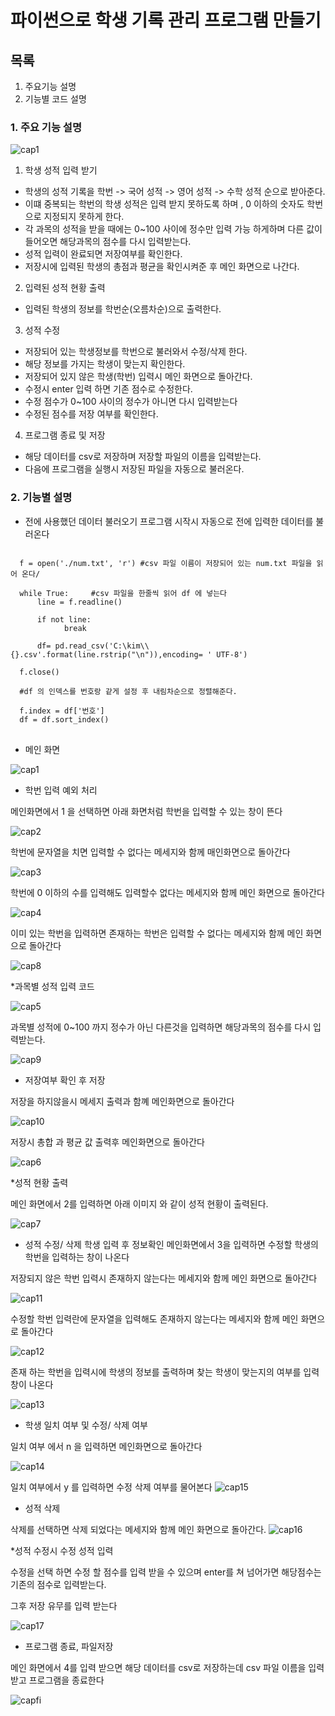# 파이썬으로 학생 기록 관리 프로그램 만들기

## 목록

1. 주요기능 설명  
2. 기능별 코드 설명


### 1. 주요 기능 설명


![cap1](https://user-images.githubusercontent.com/91679614/150639662-4f7f902b-2418-47cf-9ce3-5c86052982c8.PNG)



1. 학생 성적 입력 받기 

* 학생의 성적 기록을 학번 -> 국어 성적 -> 영어 성적 -> 수학 성적 순으로 받아준다.
* 이떄 중복되는 학번의 학생 성적은 입력 받지 못하도록 하며 , 0 이하의 숫자도 학번으로 지정되지 못하게 한다.
* 각 과목의 성적을 받을 때에는 0~100 사이에 정수만 입력 가능 하게하며 다른 값이 들어오면 해당과목의 점수를 다시 입력받는다.  
* 성적 입력이 완료되면 저장여부를 확인한다.
* 저장시에 입력된 학생의 총점과 평균을 확인시켜준 후 메인 화면으로 나간다.

2. 입력된 성적 현황 출력

* 입력된 학생의 정보를 학번순(오름차순)으로 출력한다.

3. 성적 수정

* 저장되어 있는 학생정보를 학번으로 불러와서 수정/삭제 한다.
* 해당 정보를 가지는 학생이 맞는지 확인한다.
* 저장되어 있지 않은 학생(학번) 입력시 메인 화면으로 돌아간다.
* 수정시 enter 입력 하면 기존 점수로 수정한다.
* 수정 점수가 0~100 사이의 정수가 아니면 다시 입력받는다
* 수정된 점수를 저장 여부를 확인한다.

4. 프로그램 종료 및 저장

* 해당 데이터를 csv로 저장하며 저장할 파일의 이름을 입력받는다.
* 다음에 프로그램을 실행시 저장된 파일을 자동으로 불러온다.

### 2. 기능별 설명

* 전에 사용했던 데이터 불러오기
프로그램 시작시 자동으로 전에 입력한 데이터를 불러온다
<pre>
<code>
  f = open('./num.txt', 'r') #csv 파일 이름이 저장되어 있는 num.txt 파일을 읽어 온다/
      
  while True:     #csv 파일을 한줄씩 읽어 df 에 넣는다
      line = f.readline()

      if not line: 
            break    

      df= pd.read_csv('C:\kim\\{}.csv'.format(line.rstrip("\n")),encoding= ' UTF-8')

  f.close()
  
  #df 의 인덱스를 번호랑 같게 설정 후 내림차순으로 정렬해준다. 
  
  f.index = df['번호']  
  df = df.sort_index()
</code>
</pre>


* 메인 화면
 
![cap1](https://user-images.githubusercontent.com/91679614/150639662-4f7f902b-2418-47cf-9ce3-5c86052982c8.PNG)

* 학번 입력 예외 처리

메인화면에서 1 을 선택하면 아래 화면처럼 학번을 입력할 수 있는 창이 뜬다

![cap2](https://user-images.githubusercontent.com/91679614/150639775-066db5de-d76d-4357-8c84-c23a768f909c.PNG)

학번에 문자열을 치면 입력할 수 없다는 메세지와 함께 매인화면으로 돌아간다

![cap3](https://user-images.githubusercontent.com/91679614/150639779-7aaca5f5-f049-459d-86df-3f3141b9f728.PNG)

학번에 0 이하의 수를 입력해도 입력할수 없다는 메세지와 함께 메인 화면으로 돌아간다

![cap4](https://user-images.githubusercontent.com/91679614/150639781-ea0c5f9e-9c69-4a67-b9a5-6d4c481f6ac8.PNG)

이미 있는 학번을 입력하면 존재하는 학번은 입력할 수 없다는 메세지와 함께 메인 화면으로 돌아간다

![cap8](https://user-images.githubusercontent.com/91679614/150640121-04a5550e-1197-46b3-8e3c-d23a8538e9aa.PNG)

*과목별 성적 입력 코드

![cap5](https://user-images.githubusercontent.com/91679614/150639782-39fcf126-34fc-4cec-a362-920413f8d1f1.PNG)

과목별 성적에 0~100 까지 정수가 아닌 다른것을 입력하면 해당과목의 점수를 다시 입력받는다.

![cap9](https://user-images.githubusercontent.com/91679614/150640227-eafb8ddd-b7cf-4930-8208-6ade53dceaf1.PNG)

* 저장여부 확인 후 저장

저장을 하지않을시 메세지 출력과 함꼐 메인화면으로 돌아간다

![cap10](https://user-images.githubusercontent.com/91679614/150640278-bea9ba8e-a39b-4c3f-b858-23573ad67e0f.PNG)

저장시 총합 과 평균 값 출력후 메인화면으로 돌아간다

![cap6](https://user-images.githubusercontent.com/91679614/150639830-a96ed74b-5a98-4246-8fca-76632aa06e8e.PNG)

*성적 현황 출력

메인 화면에서 2를 입력하면 아래 이미지 와 같이 성적 현황이 출력된다.

![cap7](https://user-images.githubusercontent.com/91679614/150639904-62ca86bb-9fa7-4579-b677-90eaf69052c9.PNG)

* 성적 수정/ 삭제 학생 입력 후 정보확인
메인화면에서 3을 입력하면 수정할 학생의 학번을 입력하는 창이 나온다

저장되지 않은 학번 입력시 존재하지 않는다는 메세지와 함께 메인 화면으로 돌아간다

![cap11](https://user-images.githubusercontent.com/91679614/150640400-c757b8a5-c6bb-4fb7-b32d-b44e94309246.PNG)

수정할 학번 입력란에 문자열을 입력해도 존재하지 않는다는 메세지와 함께 메인 화면으로 돌아간다

![cap12](https://user-images.githubusercontent.com/91679614/150640401-feddcb71-0484-40ae-b826-a48407987b98.PNG)

존재 하는 학번을 입력시에 학생의 정보를 출력하며  찾는 학생이 맞는지의 여부를 입력창이 나온다

![cap13](https://user-images.githubusercontent.com/91679614/150640403-3db974f2-81d3-49fd-9e8c-f757e7768505.PNG)
      
* 학생 일치 여부 및 수정/ 삭제 여부 

일치 여부 에서 n 을 입력하면 메인화면으로 돌아간다

![cap14](https://user-images.githubusercontent.com/91679614/150640570-e7cc4046-fe62-4427-a23f-a3089546ccd2.PNG)

일치 여부에서 y 를 입력하면 수정 삭제 여부를 물어본다
![cap15](https://user-images.githubusercontent.com/91679614/150640571-9421e6e7-f87c-4634-ac36-72ac435f4318.PNG)

* 성적 삭제

삭제를 선택하면 삭제 되었다는 메세지와 함께 메인 화면으로 돌아간다.
![cap16](https://user-images.githubusercontent.com/91679614/150640637-9c1129a8-41e4-4f50-b1c3-7a3595fa28ad.PNG)


*성적 수정시 수정 성적 입력

수정을 선택 하면 수정 할 점수를 입력 받을 수 있으며 enter를 쳐 넘어가면 해당점수는 기존의 점수로 입력받는다.

그후 저장 유무를 입력 받는다

![cap17](https://user-images.githubusercontent.com/91679614/150640691-b424b8d0-6bc4-4dd1-9d93-98ed99b18fe9.PNG)


* 프로그램 종료, 파일저장

메인 화면에서 4를 입력 받으면 해당 데이터를 csv로 저장하는데 csv 파일 이름을 입력받고 프로그램을 종료한다

![capfi](https://user-images.githubusercontent.com/91679614/150640774-a88771db-4eac-4e0f-ad42-1d7f0f155bb8.PNG)

